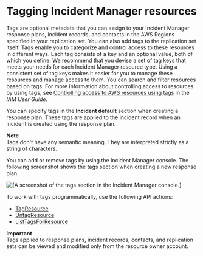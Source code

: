 # Tagging Incident Manager resources<a name="tagging"></a>

Tags are optional metadata that you can assign to your Incident Manager response plans, incident records, and contacts in the AWS Regions specified in your replication set\. You can also add tags to the replication set itself\. Tags enable you to categorize and control access to these resources in different ways\. Each tag consists of a key and an optional value, both of which you define\. We recommend that you devise a set of tag keys that meets your needs for each Incident Manager resource type\. Using a consistent set of tag keys makes it easier for you to manage these resources and manage access to them\. You can search and filter resources based on tags\. For more information about controlling access to resources by using tags, see [Controlling access to AWS resources using tags](https://docs.aws.amazon.com/IAM/latest/UserGuide/access_tags.html) in the *IAM User Guide*\.

You can specify tags in the **Incident default** section when creating a response plan\. These tags are applied to the incident record when an incident is created using the response plan\.

**Note**  
Tags don't have any semantic meaning\. They are interpreted strictly as a string of characters\.

You can add or remove tags by using the Incident Manager console\. The following screenshot shows the tags section when creating a new response plan\.

![\[A screenshot of the tags section in the Incident Manager console.\]](http://docs.aws.amazon.com/incident-manager/latest/userguide/images/tags.png)

To work with tags programmatically, use the following API actions:
+ [TagResource](https://docs.aws.amazon.com/incident-manager/latest/APIReference/API_TagResource.html)
+ [UntagResource](https://docs.aws.amazon.com/incident-manager/latest/APIReference/API_UntagResource.html)
+ [ListTagsForResource](https://docs.aws.amazon.com/incident-manager/latest/APIReference/API_ListTagsForResource.html)

**Important**  
Tags applied to response plans, incident records, contacts, and replication sets can be viewed and modified only from the resource owner account\.